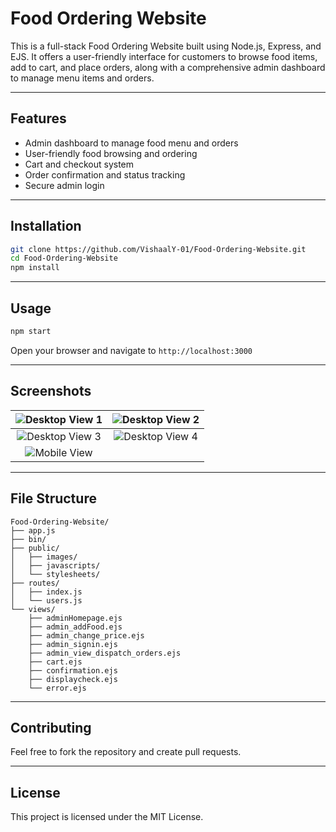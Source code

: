 
<!-- README for Food-Ordering-Website -->

# Food Ordering Website

This is a full-stack Food Ordering Website built using Node.js, Express, and EJS. It offers a user-friendly interface for customers to browse food items, add to cart, and place orders, along with a comprehensive admin dashboard to manage menu items and orders.

---

## Features

- Admin dashboard to manage food menu and orders
- User-friendly food browsing and ordering
- Cart and checkout system
- Order confirmation and status tracking
- Secure admin login

---

## Installation

```bash
git clone https://github.com/VishaalY-01/Food-Ordering-Website.git
cd Food-Ordering-Website
npm install
```

---

## Usage

```bash
npm start
```

Open your browser and navigate to `http://localhost:3000`

---

## Screenshots

| ![Desktop View 1](https://github.com/user-attachments/assets/ca5a2939-bab3-4e9d-b98c-384d581f7bfe) | ![Desktop View 2](https://github.com/user-attachments/assets/a0a62c98-a8ea-49d6-9957-6d1be113dfce) |
| :---: | :---: |
| ![Desktop View 3](https://github.com/user-attachments/assets/45e6b54a-35e6-4357-9392-c795ffa940f8) | ![Desktop View 4](https://github.com/user-attachments/assets/40d6cb9e-3348-41fb-83fd-307883ca35c6) |
| ![Mobile View](https://github.com/user-attachments/assets/6c5ded50-0622-4819-9f95-6001b3a0ed14) | |

---

## File Structure

```
Food-Ordering-Website/
├── app.js
├── bin/
├── public/
│   ├── images/
│   ├── javascripts/
│   └── stylesheets/
├── routes/
│   ├── index.js
│   └── users.js
└── views/
    ├── adminHomepage.ejs
    ├── admin_addFood.ejs
    ├── admin_change_price.ejs
    ├── admin_signin.ejs
    ├── admin_view_dispatch_orders.ejs
    ├── cart.ejs
    ├── confirmation.ejs
    ├── displaycheck.ejs
    └── error.ejs
```

---

## Contributing

Feel free to fork the repository and create pull requests.

---

## License

This project is licensed under the MIT License.
